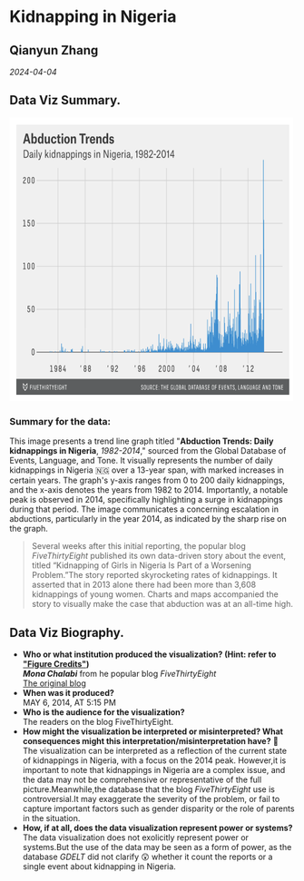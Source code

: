 # Kidnapping in Nigeria
## Qianyun Zhang
_2024-04-04_
## Data Viz Summary.
<img src="images/image-assignment-01.png" width="500" height="500">
<!--I didn't use the Markdown syntax to show my data visualization,for my origin image is too big.So I learn the HTML syntax to make it.-->

### Summary for the data:
This image presents a trend line graph titled "**Abduction Trends: Daily kidnappings in Nigeria**, _1982-2014_," sourced from the Global Database of Events, Language, and Tone. It visually represents the number of daily kidnappings in Nigeria :nigeria: over a 13-year span, with marked increases in certain years. The graph's y-axis ranges from 0 to 200 daily kidnappings, and the x-axis denotes the years from 1982 to 2014. Importantly, a notable peak is observed in 2014, specifically highlighting a surge in kidnappings during that period. The image communicates a concerning escalation in abductions, particularly in the year 2014, as indicated by the sharp rise on the graph.
> Several weeks after this initial reporting, the popular blog _FiveThirtyEight_ published its own data-driven story about the event, titled “Kidnapping of Girls in Nigeria Is Part of a Worsening Problem.”The story reported skyrocketing rates of kidnappings. It asserted that in 2013 alone there had been more than 3,608 kidnappings of young women. Charts and maps accompanied the story to visually make the case that abduction was at an all-time high.

## Data Viz Biography.
  - **Who or what institution produced the visualization? (Hint: refer to ["Figure Credits"](https://data-feminism.mitpress.mit.edu/pub/ftb0980j/release/1?readingCollection=0cd867ef))**   
   **_Mona Chalabi_** from he popular blog _FiveThirtyEight_    
   [The original blog](https://fivethirtyeight.com/features/nigeria-kidnapping/)
  - **When was it produced?**   
   MAY 6, 2014, AT 5:15 PM
  - **Who is the audience for the visualization?**   
   The readers on the blog FiveThirtyEight.
  - **How might the visualization be interpreted or misinterpreted? What consequences might this interpretation/misinterpretation have?** :thinking:   
   The visualization can be interpreted as a reflection of the current state of kidnappings in Nigeria, with a focus on the 2014 peak. However,it is important to note that kidnappings in Nigeria are a complex issue, and the data may not be comprehensive or representative of the full picture.Meanwhile,the database that the blog _FiveThirtyEight_ use is controversial.It may exaggerate the severity of the problem, or fail to capture important factors such as gender disparity or the role of parents in the situation.
  - **How, if at all, does the data visualization represent power or systems?**   
   The data visualization does not exolicitly represent power or systems.But the use of the data may be seen as a form of power, as the database _GDELT_ did not clarify :astonished: whether it count the reports or a single event about kidnapping in Nigeria.